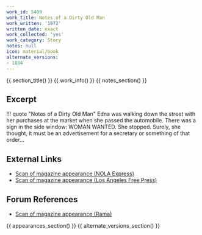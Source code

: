 ```yaml
---
work_id: 5409
work_title: Notes of a Dirty Old Man
work_written: '1972'
written_date: exact
work_collected: 'yes'
work_category: Story
notes: null
icon: material/book
alternate_versions:
- 1884
---
```


{{ section_title() }}
{{ work_info() }}
{{ notes_section() }}
## Excerpt
!!! quote "Notes of a Dirty Old Man"
    Edna was walking down the street with her purchases at the market when she passed the automobile. There was a sign in the side window: 
    WOMAN WANTED.
    She stopped. Surely, she thought, it must be an advertisement for a secretary or something of that order...

## External Links
- [Scan of magazine appearance (NOLA Express)](https://www.jstor.org/action/doBasicSearch?Query=%22nola+express%22)
- [Scan of magazine appearance (Los Angeles Free Press)](https://www.jstor.org/action/doBasicSearch?Query=pt%3A%28%22Los+Angeles+Free+Press%22%29)

## Forum References
- [Scan of magazine appearance (Rama)](https://bukowskiforum.com/threads/rama-vol-iv-no-1-loneliness.11767/)

{{ appearances_section() }}
{{ alternate_versions_section() }}